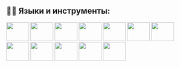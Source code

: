 ## 👨‍💻 Языки и инструменты:

<p align="left">
      <img src="https://cdn.jsdelivr.net/gh/devicons/devicon/icons/html5/html5-plain-wordmark.svg" width="60" height="50"/>
      <img src="https://cdn.jsdelivr.net/gh/devicons/devicon/icons/css3/css3-plain-wordmark.svg" width="60" height="50"/>
      <img src="https://cdn.jsdelivr.net/gh/devicons/devicon/icons/sass/sass-original.svg" width="60" height="50"/>
      <img src="https://cdn.jsdelivr.net/gh/devicons/devicon/icons/gulp/gulp-plain.svg" width="60" height="50"/>
      <img src="https://cdn.jsdelivr.net/gh/devicons/devicon/icons/bootstrap/bootstrap-original-wordmark.svg" width="60" height="50"/>
      <img src="https://cdn.jsdelivr.net/gh/devicons/devicon/icons/javascript/javascript-plain.svg" width="60" height="50"/>
      <img src="https://cdn.jsdelivr.net/gh/devicons/devicon/icons/typescript/typescript-plain.svg" width="60" height="50"/>
      <img src="https://cdn.jsdelivr.net/gh/devicons/devicon/icons/nodejs/nodejs-plain.svg" width="60" height="50"/>
      <img src="https://cdn.jsdelivr.net/gh/devicons/devicon/icons/react/react-original.svg" width="60" height="50"/>
      <img src="https://cdn.jsdelivr.net/gh/devicons/devicon/icons/redux/redux-original.svg" width="60" height="50"/>
      <img src="https://cdn.jsdelivr.net/gh/devicons/devicon/icons/nestjs/nestjs-plain-wordmark.svg" width="60" height="50"/>
      <img src="https://cdn.jsdelivr.net/gh/devicons/devicon/icons/git/git-original.svg" width="60" height="50"/>
</p>
